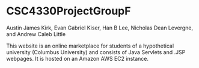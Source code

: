 # CSC4330ProjectGroupF
Austin James Kirk, Evan Gabriel Kiser, Han B Lee, Nicholas Dean Levergne, and Andrew Caleb Little 

This website is an online marketplace for students of a hypothetical university (Columbus University) and consists of Java Servlets and .JSP webpages. It is hosted on an Amazon AWS EC2 instance. 
